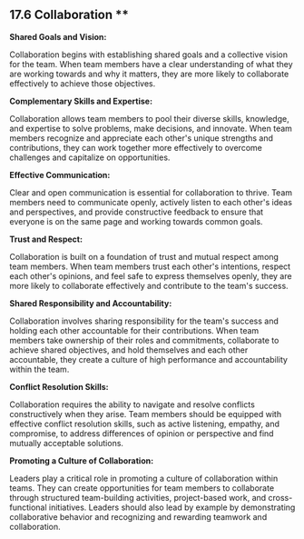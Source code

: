## 17.6 Collaboration **

**Shared Goals and Vision:**

Collaboration begins with establishing shared goals and a collective vision for the team. When team members have a clear understanding of what they are working towards and why it matters, they are more likely to collaborate effectively to achieve those objectives.

**Complementary Skills and Expertise:**

Collaboration allows team members to pool their diverse skills, knowledge, and expertise to solve problems, make decisions, and innovate. When team members recognize and appreciate each other's unique strengths and contributions, they can work together more effectively to overcome challenges and capitalize on opportunities.

**Effective Communication:**

Clear and open communication is essential for collaboration to thrive. Team members need to communicate openly, actively listen to each other's ideas and perspectives, and provide constructive feedback to ensure that everyone is on the same page and working towards common goals.

**Trust and Respect:** 

Collaboration is built on a foundation of trust and mutual respect among team members. When team members trust each other's intentions, respect each other's opinions, and feel safe to express themselves openly, they are more likely to collaborate effectively and contribute to the team's success.

**Shared Responsibility and Accountability:**

Collaboration involves sharing responsibility for the team's success and holding each other accountable for their contributions. When team members take ownership of their roles and commitments, collaborate to achieve shared objectives, and hold themselves and each other accountable, they create a culture of high performance and accountability within the team.

**Conflict Resolution Skills:**

Collaboration requires the ability to navigate and resolve conflicts constructively when they arise. Team members should be equipped with effective conflict resolution skills, such as active listening, empathy, and compromise, to address differences of opinion or perspective and find mutually acceptable solutions.

**Promoting a Culture of Collaboration:**

Leaders play a critical role in promoting a culture of collaboration within teams. They can create opportunities for team members to collaborate through structured team-building activities, project-based work, and cross-functional initiatives. Leaders should also lead by example by demonstrating collaborative behavior and recognizing and rewarding teamwork and collaboration.